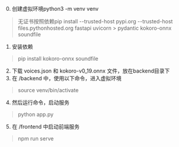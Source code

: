 0. 创建虚拟环境python3 -m venv venv
> 无证书按照依赖pip install --trusted-host pypi.org --trusted-host files.pythonhosted.org fastapi uvicorn > pydantic kokoro-onnx soundfile
1. 安装依赖
> pip install kokoro-onnx soundfile 
2. 下载 voices.json 和 kokoro-v0_19.onnx 文件，放在backend目录下
3. 在 /backend 中，使用以下命令，进入虚拟环境
> source venv/bin/activate 
4. 然后运行命令，启动服务
> python app.py

5. 在 /frontend 中启动前端服务
> npm run serve



